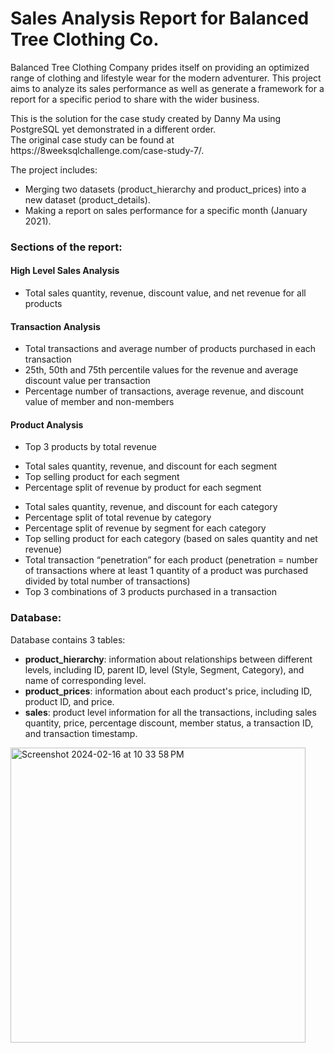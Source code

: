 # Sales Analysis Report for Balanced Tree Clothing Co.
<p>Balanced Tree Clothing Company prides itself on providing an optimized range of clothing and lifestyle wear for the modern adventurer. This project aims to analyze its sales performance as well as generate a framework for a report for a specific period to share with the wider business.</p>
<p>This is the solution for the case study created by Danny Ma using PostgreSQL yet demonstrated in a different order.<br>
The original case study can be found at https://8weeksqlchallenge.com/case-study-7/. </p>
<p>The project includes:
<ul>
<li>Merging two datasets (product_hierarchy and product_prices) into a new dataset (product_details).</li>
<li>Making a report on sales performance for a specific month (January 2021).</li>
</ul>

<h3>Sections of the report:</p>
<h4>High Level Sales Analysis</h4>
<ul>  
<li>Total sales quantity, revenue, discount value, and net revenue for all products</li>
</ul>
  
<h4>Transaction Analysis</h4>
<ul>
<li>Total transactions and average number of products purchased in each transaction</li>
<li>25th, 50th and 75th percentile values for the revenue and average discount value per transaction</li>
<li>Percentage number of transactions, average revenue, and discount value of member and non-members
</ul>

<h4>Product Analysis</h4>
<ul>
<li>Top 3 products by total revenue</li>
<p>
<li>Total sales quantity, revenue, and discount for each segment</li>
<li>Top selling product for each segment</li>
<li>Percentage split of revenue by product for each segment</li>
<p>
<li>Total sales quantity, revenue, and discount for each category</li>
<li>Percentage split of total revenue by category</li>
<li>Percentage split of revenue by segment for each category</li>
<li>Top selling product for each category (based on sales quantity and net revenue)</li>

<li>Total transaction “penetration” for each product (penetration = number of transactions where at least 1 quantity of a product was purchased divided by total number of transactions)</li>
<li>Top 3 combinations of 3 products purchased in a transaction</li>
</ul>

<h3>Database:</h3>
<p>Database contains 3 tables:
<ul>
<li><strong>product_hierarchy</strong>: information about relationships between different levels, including ID, parent ID, level (Style, Segment, Category), and name of corresponding level.</li>
<li><strong>product_prices</strong>: information about each product's price, including ID, product ID, and price.</li>
<li><strong>sales</strong>: product level information for all the transactions, including sales quantity, price, percentage discount, member status, a transaction ID, and transaction timestamp.</li>
</ul>

<img width="472" alt="Screenshot 2024-02-16 at 10 33 58 PM" src="https://github.com/TianaNguyen2412/Sales-Analysis-in-SQL/assets/130275356/b267545b-c345-470d-9d7b-c57e25895130">




